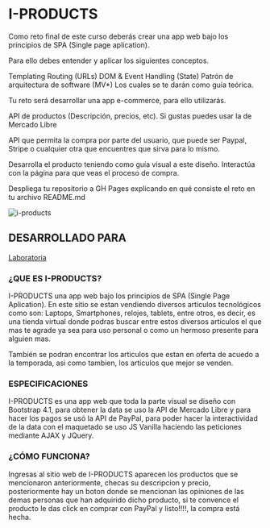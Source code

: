 # I-PRODUCTS

Como reto final de este curso deberás crear una app web bajo los principios de SPA (Single page aplication).

Para ello debes entender y aplicar los siguientes conceptos.

Templating
Routing (URLs)
DOM & Event Handling (State)
Patrón de arquitectura de software (MV*)
Los cuales se te darán como guía teórica.

Tu reto será desarrollar una app e-commerce, para ello utilizarás.

API de productos (Descripción, precios, etc). Si gustas puedes usar la de Mercado Libre

API que permita la compra por parte del usuario, que puede ser Paypal, Stripe o cualquier otra que encuentres que sirva para lo mismo.

Desarrolla el producto teniendo como guía visual a este diseño.
Interactúa con la página para que veas el proceso de compra.

Despliega tu repositorio a GH Pages explicando en qué consiste el reto en tu archivo README.md

![i-products](https://user-images.githubusercontent.com/37524945/45132919-5cfb1f80-b158-11e8-98f3-1890d4e413b4.jpeg)


## DESARROLLADO PARA
[Laboratoria](http://laboratoria.la)



### ¿QUE ES I-PRODUCTS?

I-PRODUCTS una app web bajo los principios de SPA (Single Page Aplication).
En este sitio se estan vendiendo diversos articulos tecnológicos como son: Laptops, Smartphones, relojes, tablets, entre otros, es decir, es una tienda virtual donde podras buscar entre estos diversos articulos el que mas te agrade ya sea para uso personal o como un hermoso presente para alguien mas.

También se podran encontrar los articulos que estan en oferta de acuedo a la temporada, asi como tambien, los articulos que mejor se venden.

### ESPECIFICACIONES
I-PRODUCTS es una app web que toda la parte visual se diseño con Bootstrap 4.1, para obtener la data se uso la API de Mercado Libre y para hacer los pagos se usó la API de PayPal, para poder hacer la interactividad de la data con el maquetado se uso JS Vanilla haciendo las peticiones mediante AJAX y JQuery.

### ¿CÓMO FUNCIONA?
Ingresas al sitio web de I-PRODUCTS aparecen los productos que se mencionaron anteriormente, checas su descripcion y precio, posteriormente hay un boton donde se mencionan las opiniones de las demas personas que han adquirido dicho producto, si te convence el producto le das click en comprar con PayPal y listo!!!!, la compra está hecha.




